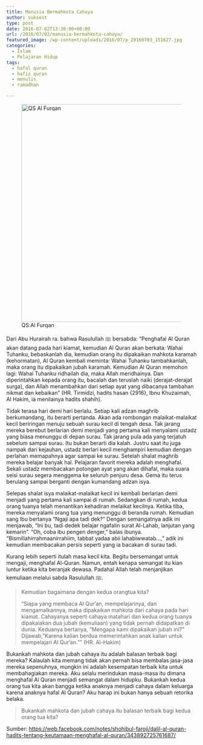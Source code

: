 ```yaml
---
title: Manusia Bermahkota Cahaya
author: suksest
type: post
date: 2016-07-02T13:30:00+00:00
url: /2016/07/02/manusia-bermahkota-cahaya/
featured_image: /wp-content/uploads/2016/07/p_20160703_151627.jpg
categories:
  - Islam
  - Pelajaran Hidup
tags:
  - hafal quran
  - hafiz quran
  - menulis
  - ramadhan

---
```

<figure id="attachment_295" style="max-width: 1024px" class="wp-caption aligncenter"><img class="alignnone size-large wp-image-295" src="/wp-content/uploads/2016/07/p_20160703_151627.jpg?w=1024" alt="QS Al Furqan" width="1024" height="576" srcset="/wp-content/uploads/2016/07/p_20160703_151627.jpg 3264w, /wp-content/uploads/2016/07/p_20160703_151627-300x169.jpg 300w, /wp-content/uploads/2016/07/p_20160703_151627-768x432.jpg 768w, /wp-content/uploads/2016/07/p_20160703_151627-1024x576.jpg 1024w" sizes="(max-width: 767px) 89vw, (max-width: 1000px) 54vw, (max-width: 1071px) 543px, 580px" /><figcaption class="wp-caption-text">QS:Al Furqan</figcaption></figure> 

Dari Abu Hurairah ra. bahwa Rasulullah ﷺ bersabda: “Penghafal Al Quran akan datang pada hari kiamat, kemudian Al Quran akan berkata: Wahai Tuhanku, bebaskanlah dia, kemudian orang itu dipakaikan mahkota karamah (kehormatan), Al Quran kembali meminta: Wahai Tuhanku tambahkanlah, maka orang itu dipakaikan jubah karamah. Kemudian Al Quran memohon lagi: Wahai Tuhanku ridhailah dia, maka Allah meridhainya. Dan diperintahkan kepada orang itu, bacalah dan teruslah naiki (derajat-derajat surga), dan Allah menambahkan dari setiap ayat yang dibacanya tambahan nikmat dan kebaikan” (HR. Tirmidzi, hadits hasan {2916}, Ibnu Khuzaimah, Al Hakim, ia menilainya hadits shahih).

<!--more-->


  
Tidak terasa hari demi hari berlalu. Setiap kali adzan maghrib berkumandang, itu berarti pertanda. Akan ada rombongan malaikat-malaikat kecil beriringan menuju sebuah surau kecil di tengah desa. Tak jarang mereka berebut berlarian demi menjadi yang pertama kali menyalami ustadz yang biasa menunggu di depan surau. Tak jarang pula ada yang terjatuh sebelum sampai surau. Itu bukan berarti dia kalah. Justru saat itu juga nampak dari kejauhan, ustadz berlari kecil menghampiri kemudian dengan perlahan memapahnya agar sampai ke surau. Setelah shalat maghrib mereka belajar banyak hal. Pelajaran favorit mereka adalah menghafal. Sekali ustadz membacakan potongan ayat yang akan dihafal, maka suara seisi surau segera menggema ke seluruh penjuru desa. Gema itu terus berulang sampai berganti dengan kumandang adzan isya.

Selepas shalat isya malaikat-malaikat kecil ini kembali berlarian demi menjadi yang pertama kali sampai di rumah. Sedangkan di rumah, kedua orang tuanya telah menantikan kehadiran melaikat kecilnya. Ketika tiba, mereka menyalami orang tua yang menunggu di beranda rumah. Kemudian sang Ibu bertanya &#8220;Ngaji apa tadi dek?&#8221; Dengan semangatnya adik ini menjawab, &#8220;Ini bu, tadi dedek belajar ngafalin surat Al-Lahab, lanjutan yang kemarin&#8221;. &#8220;Oh, coba ibu pengen denger,&#8221; balas ibunya. &#8220;Bismillahirrahmaanirrahiim, tabbat yadaa abii lahabiwwatab&#8230;,&#8221; adik ini kemudian membacakan persis seperti yang ia bacakan di surau tadi.

Kurang lebih seperti itulah masa kecil kita. Begitu bersemangat untuk mengaji, menghafal Al-Quran. Namun, entah kenapa semangat itu kian luntur ketika kita beranjak dewasa. Padahal Allah telah menjanjikan kemuliaan melalui sabda Rasulullah ﷺ.

> Kemudian bagaimana dengan kedua orangtua kita?
> 
> &#8220;Siapa yang membaca Al Qur’an, mempelajarinya, dan mengamalkannya, maka dipakaikan mahkota dari cahaya pada hari kiamat. Cahayanya seperti cahaya matahari dan kedua orang tuanya dipakaiakan dua jubah (kemuliaan) yang tidak pernah didapatkan di dunia. Keduanya bertanya, “Mengapa kami dipakaikan jubah ini?” Dijawab,”Karena kalian berdua memerintahkan anak kalian untuk mempelajari Al Qur’an.”&#8221; (HR. Al-Hakim)

Bukankah mahkota dan jubah cahaya itu adalah balasan terbaik bagi mereka? Kalaulah kita memang tidak akan pernah bisa membalas jasa-jasa mereka sepenuhnya, mungkin ini adalah kesempatan terbaik kita untuk membahagiakan mereka. Aku selalu merindukan masa-masa itu dimana menghafal Al Quran menjadi semangat dalam hidupku. Bukankah kedua orang tua kita akan bangga ketika anaknya menjadi cahaya dalam keluarga karena anaknya hafal Al Quran? Aku harap ini bukan hanya sebuah retorika belaka.

> Bukankah mahkota dan jubah cahaya itu balasan terbaik bagi kedua orang tua kita?

Sumber: https://web.facebook.com/notes/shohibul-faroji/dalil-al-quran-hadits-tentang-keutamaan-menghafal-al-quran/343892725761687/